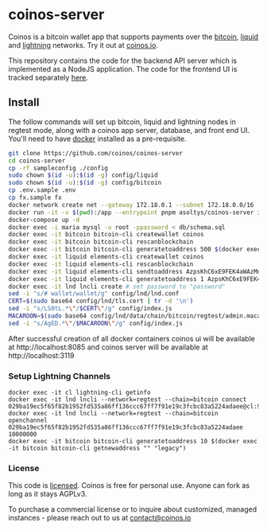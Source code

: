 # coinos-server

Coinos is a bitcoin wallet app that supports payments over the <a href="https://bitcoin.org">bitcoin</a>, <a href="https://blockstream.com/liquid/">liquid</a> and <a href="http://lightning.network/">lightning</a> networks. Try it out at <a href="https://coinos.io/">coinos.io</a>.

This repository contains the code for the backend API server which is implemented as a NodeJS application. The code for the frontend UI is tracked separately <a href="https://github.com/asoltys/coinos.io">here</a>.

## Install

The follow commands will set up bitcoin, liquid and lightning nodes in regtest mode, along with a coinos app server, database, and front end UI. You'll need to have <a href="https://docs.docker.com/get-docker/">docker</a> installed as a pre-requisite.

```bash
git clone https://github.com/coinos/coinos-server
cd coinos-server
cp -rf sampleconfig ./config
sudo chown $(id -u):$(id -g) config/liquid
sudo chown $(id -u):$(id -g) config/bitcoin
cp .env.sample .env
cp fx.sample fx
docker network create net --gateway 172.18.0.1 --subnet 172.18.0.0/16
docker run -it -v $(pwd):/app --entrypoint pnpm asoltys/coinos-server i
docker-compose up -d
docker exec -i maria mysql -u root -ppassword < db/schema.sql   
docker exec -it bitcoin bitcoin-cli createwallet coinos
docker exec -it bitcoin bitcoin-cli rescanblockchain
docker exec -it bitcoin bitcoin-cli generatetoaddress 500 $(docker exec -it bitcoin bitcoin-cli getnewaddress "" "p2sh-segwit")
docker exec -it liquid elements-cli createwallet coinos
docker exec -it liquid elements-cli rescanblockchain
docker exec -it liquid elements-cli sendtoaddress AzpsKhC6xE9FEK4aWAzMnbvueMLiSa5ym1xpuYogFkHzWgMHSt8B79aNNbFppQzCSQ2yZ9E4nL6RQJU7 1000000
docker exec -it liquid elements-cli generatetoaddress 1 AzpsKhC6xE9FEK4aWAzMnbvueMLiSa5ym1xpuYogFkHzWgMHSt8B79aNNbFppQzCSQ2yZ9E4nL6RQJU7
docker exec -it lnd lncli create # set password to "password"
sed -i "s/# wallet/wallet/g" config/lnd/lnd.conf
CERT=$(sudo base64 config/lnd/tls.cert | tr -d '\n') 
sed -i "s/LS0tL.*\"/$CERT\"/g" config/index.js
MACAROON=$(sudo base64 config/lnd/data/chain/bitcoin/regtest/admin.macaroon | tr -d '\n') 
sed -i "s/AgED.*\"/$MACAROON\"/g" config/index.js
```

After successful creation of all docker containers coinos ui will be available at http://localhost:8085 and coinos server will be available at http://localhost:3119

### Setup Lightning Channels

    docker exec -it cl lightning-cli getinfo
    docker exec -it lnd lncli --network=regtest --chain=bitcoin connect 029ba19ec5f65f82b1952fd535a86ff136ccc67ff7f91e19c3fcbc83a5224adaee@cl:9735
    docker exec -it lnd lncli --network=regtest --chain=bitcoin openchannel 029ba19ec5f65f82b1952fd535a86ff136ccc67ff7f91e19c3fcbc83a5224adaee 10000000
    docker exec -it bitcoin bitcoin-cli generatetoaddress 10 $(docker exec -it bitcoin bitcoin-cli getnewaddress "" "legacy")

### License

This code is [licensed].  Coinos is free for personal use.  Anyone can fork as long as it stays AGPLv3.  

To purchase a commercial license or to inquire about customized, managed instances - please reach out to us at [contact@coinos.io]


[Config changes]:(#config-changes)
[config/lnd/lnd.conf]:./sampleconfig/lnd/lnd.conf
[pwd file]:./sampleconfig/lnd/pwd
[licensed]:./LICENSE.md
[contact@coinos.io]:mailto:contact@coinos.io
[generate some BTC]:./doc/fund-server-bitcoin-cli.md
